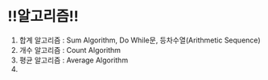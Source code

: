 # !!알고리즘!!

1. 합계 알고리즘 : Sum Algorithm, Do While문, 등차수열(Arithmetic Sequence)
2. 개수 알고리즘 : Count Algorithm
3. 평균 알고리즘 : Average Algorithm
4.